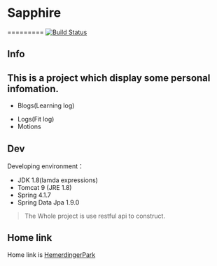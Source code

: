 # Sapphire
=========
[![Build Status](https://travis-ci.org/ec-league/Sapphire.svg?branch=master)](https://travis-ci.org/ec-league/Sapphire)

## Info
This is a project which display some personal infomation.
---
* Blogs(Learning log)
- Logs(Fit log)
- Motions
## Dev
Developing environment：
* JDK 1.8(lamda expressions)
* Tomcat 9 (JRE 1.8)
* Spring 4.1.7
* Spring Data Jpa 1.9.0

> The Whole project is use restful api to construct. 

## Home link
Home link is [HemerdingerPark](http://www.heimerdingerpark.com:8100)
